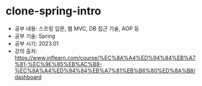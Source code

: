 # clone-spring-intro

- 공부 내용: 스프링 입문, 웹 MVC, DB 접근 기술, AOP 등 
- 공부 기술: Spring
- 공부 시기: 2023.01
- 강의 출처: https://www.inflearn.com/course/%EC%8A%A4%ED%94%84%EB%A7%81-%EC%9E%85%EB%AC%B8-%EC%8A%A4%ED%94%84%EB%A7%81%EB%B6%80%ED%8A%B8/dashboard
